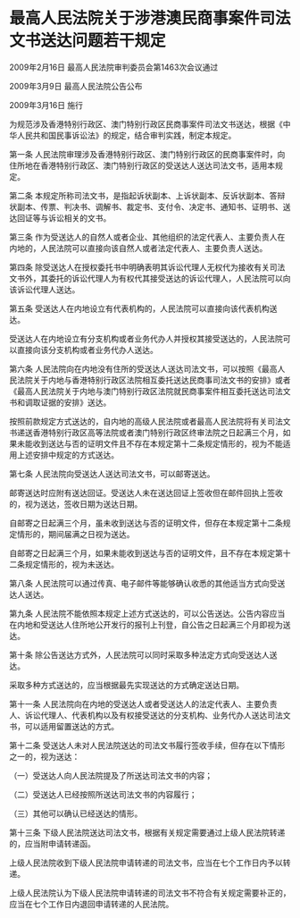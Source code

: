 # 最高人民法院关于涉港澳民商事案件司法文书送达问题若干规定

2009年2月16日 最高人民法院审判委员会第1463次会议通过

2009年3月9日 最高人民法院公告公布

2009年3月16日 施行

<!-- INFO END -->

为规范涉及香港特别行政区、澳门特别行政区民商事案件司法文书送达，根据《中华人民共和国民事诉讼法》的规定，结合审判实践，制定本规定。

第一条 人民法院审理涉及香港特别行政区、澳门特别行政区的民商事案件时，向住所地在香港特别行政区、澳门特别行政区的受送达人送达司法文书，适用本规定。

第二条 本规定所称司法文书，是指起诉状副本、上诉状副本、反诉状副本、答辩状副本、传票、判决书、调解书、裁定书、支付令、决定书、通知书、证明书、送达回证等与诉讼相关的文书。

第三条 作为受送达人的自然人或者企业、其他组织的法定代表人、主要负责人在内地的，人民法院可以直接向该自然人或者法定代表人、主要负责人送达。

第四条 除受送达人在授权委托书中明确表明其诉讼代理人无权代为接收有关司法文书外，其委托的诉讼代理人为有权代其接受送达的诉讼代理人，人民法院可以向该诉讼代理人送达。

第五条 受送达人在内地设立有代表机构的，人民法院可以直接向该代表机构送达。

受送达人在内地设立有分支机构或者业务代办人并授权其接受送达的，人民法院可以直接向该分支机构或者业务代办人送达。

第六条 人民法院向在内地没有住所的受送达人送达司法文书，可以按照《最高人民法院关于内地与香港特别行政区法院相互委托送达民商事司法文书的安排》或者《最高人民法院关于内地与澳门特别行政区法院就民商事案件相互委托送达司法文书和调取证据的安排》送达。

按照前款规定方式送达的，自内地的高级人民法院或者最高人民法院将有关司法文书递送香港特别行政区高等法院或者澳门特别行政区终审法院之日起满三个月，如果未能收到送达与否的证明文件且不存在本规定第十二条规定情形的，视为不能适用上述安排中规定的方式送达。

第七条 人民法院向受送达人送达司法文书，可以邮寄送达。

邮寄送达时应附有送达回证。受送达人未在送达回证上签收但在邮件回执上签收的，视为送达，签收日期为送达日期。

自邮寄之日起满三个月，虽未收到送达与否的证明文件，但存在本规定第十二条规定情形的，期间届满之日视为送达。

自邮寄之日起满三个月，如果未能收到送达与否的证明文件，且不存在本规定第十二条规定情形的，视为未送达。

第八条 人民法院可以通过传真、电子邮件等能够确认收悉的其他适当方式向受送达人送达。

第九条 人民法院不能依照本规定上述方式送达的，可以公告送达。公告内容应当在内地和受送达人住所地公开发行的报刊上刊登，自公告之日起满三个月即视为送达。

第十条 除公告送达方式外，人民法院可以同时采取多种法定方式向受送达人送达。

采取多种方式送达的，应当根据最先实现送达的方式确定送达日期。

第十一条 人民法院向在内地的受送达人或者受送达人的法定代表人、主要负责人、诉讼代理人、代表机构以及有权接受送达的分支机构、业务代办人送达司法文书，可以适用留置送达的方式。

第十二条 受送达人未对人民法院送达的司法文书履行签收手续，但存在以下情形之一的，视为送达：

（一）受送达人向人民法院提及了所送达司法文书的内容；

（二）受送达人已经按照所送达司法文书的内容履行；

（三）其他可以确认已经送达的情形。

第十三条 下级人民法院送达司法文书，根据有关规定需要通过上级人民法院转递的，应当附申请转递函。

上级人民法院收到下级人民法院申请转递的司法文书，应当在七个工作日内予以转递。

上级人民法院认为下级人民法院申请转递的司法文书不符合有关规定需要补正的，应当在七个工作日内退回申请转递的人民法院。